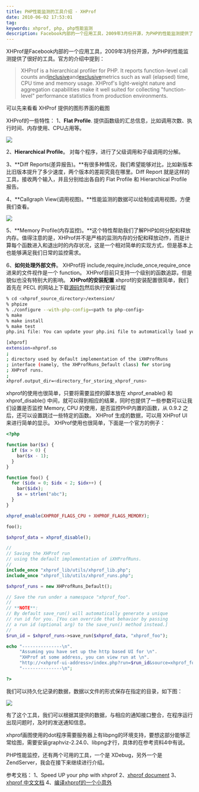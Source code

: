 ```yaml
---
title: PHP性能监测的工具介绍 - XHProf
date: 2010-06-02 17:53:01
tag: 
keywords: xhprof, php, php性能监测
description: Facebook内部的一个应用工具，2009年3月份开源，为PHP的性能监测提供了很好的工具。
---
```


XHProf是Facebook内部的一个应用工具，2009年3月份开源，为PHP的性能监测提供了很好的工具。官方的介绍中提到：

> XHProf is a hierarchical profiler for PHP. It reports function-level call counts and[inclusive](http://mirror.facebook.net/#inclusive)and[exclusive](http://mirror.facebook.net/#exclusive)metrics such as wall (elapsed) time, CPU time and memory usage.
XHProf's light-weight nature and aggregation capabilities make it well suited for collecting "function-level" performance statistics from production environments.


可以先来看看 XHProf 提供的图形界面的截图

XHProf的一些特性：
1、**Flat Profile**. 提供函数级的汇总信息，比如调用次数、执行时间、内存使用、CPU占用等。

![](/20100602-xhprof/11.png)

2、**Hierarchical Profile**。 对每个程序，进行了父级调用和子级调用的分解。

3、**Diff Reports(差异报告)。**有很多种情况，我们希望能够对比，比如新版本比旧版本提升了多少速度，两个版本的差距究竟在哪里。Diff Report 就是这样的工具，接收两个输入，并且分别给出各自的 Flat Profile 和 Hierarchical Profile 报告。

4、**Callgraph View(调用视图)。**性能监测的数据可以绘制成调用视图，方便我们查看。

![](/20100602-xhprof/22.png)


5、**Memory Profile(内存监控)。**这个特性帮助我们了解PHP如何分配和释放内存。值得注意的是，XHProf并不是严格的监测内存的分配和释放动作，而是计算每个函数进入和退出时的内存状况，这是一个相对简单的实现方式，但是基本上也能够满足我们日常的监控需求。

6、**如何处理外部文件**。
XHProf将 include,require,include_once,require_once进来的文件视作是一个 function。
XHProf目前只支持一个级别的函数追踪，但是貌似也没有特别大的影响。
**XHProf的安装配置**
xhprof的安装配置很简单，我们首先在 PECL 的网站上下载[源码包](http://pecl.php.net/package/xhprof)然后执行安装过程

```sh
% cd <xhprof_source_directory>/extension/
% phpize
% ./configure --with-php-config=<path to php-config>
% make
% make install
% make test
php.ini file: You can update your php.ini file to automatically load your extension. Add the following to your php.ini file.

[xhprof]
extension=xhprof.so
;
; directory used by default implementation of the iXHProfRuns
; interface (namely, the XHProfRuns_Default class) for storing
; XHProf runs.
;
xhprof.output_dir=<directory_for_storing_xhprof_runs>
```


xhprof的使用也很简单，只要将需要监控的脚本放在 xhprof_enable() 和 xhprof_disable() 中间，就可以得到相应的结果，同时也提供了一些参数可以让我们设置是否监控 Memory, CPU 的使用，是否监控PHP内置的函数，从 0.9.2 之后，还可以设置跳过一些特定的函数。
XHProf 生成的数据，可以用 XHProf UI 来进行简单的显示。
XHProf使用也很简单，下面是一个官方的例子：
```php
<?php

function bar($x) { 
  if ($x > 0) { 
    bar($x - 1); 
  } 
}

function foo() { 
  for ($idx = 0; $idx < 2; $idx++) { 
    bar($idx); 
    $x = strlen("abc"); 
  } 
}

xhprof_enable(XHPROF_FLAGS_CPU + XHPROF_FLAGS_MEMORY);

foo();

$xhprof_data = xhprof_disable();

// 
// Saving the XHProf run 
// using the default implementation of iXHProfRuns. 
// 
include_once "xhprof_lib/utils/xhprof_lib.php"; 
include_once "xhprof_lib/utils/xhprof_runs.php";

$xhprof_runs = new XHProfRuns_Default();

// Save the run under a namespace "xhprof_foo". 
// 
// **NOTE**: 
// By default save_run() will automatically generate a unique 
// run id for you. [You can override that behavior by passing 
// a run id (optional arg) to the save_run() method instead.] 
// 
$run_id = $xhprof_runs->save_run($xhprof_data, "xhprof_foo");

echo "---------------\n". 
     "Assuming you have set up the http based UI for \n". 
     "XHProf at some address, you can view run at \n". 
     "http://<xhprof-ui-address>/index.php?run=$run_id&source=xhprof_foo\n". 
     "---------------\n";

?>
```

我们可以持久化记录的数据，数据以文件的形式保存在指定的目录，如下图：

![](/20100602-xhprof/image_thumb.png)

有了这个工具，我们可以根据其提供的数据，与相应的通知接口整合，在程序运行出现问题时，及时的发送通知信息。

xhprof画图使用的dot程序需要服务器上有libpng的环境支持，要想这部分能够正常绘图，需要安装graphviz-2.24.0、libpng才行，具体的在参考资料4中有说。

PHP性能监控，还有两个可用的工具，一个是 XDebug，另外一个是 ZendServer，我会在接下来继续进行介绍。

参考文档：
1、Speed UP your php with xhprof
2、[xhprof document](http://mirror.facebook.net/facebook/xhprof/doc.html#introduction)
3、[xhprof 中文文档](http://www.162cm.com/p/xhprofdoc.html#introduction)
4、[编译xhprof的一个小意外](http://www.cnxct.com/you-do-not-have-dot-image-generation-utility-installed/)












